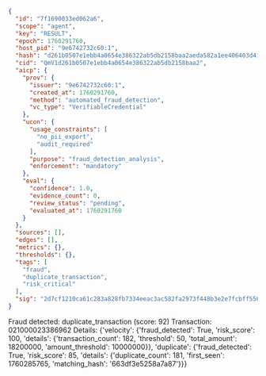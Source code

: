 ```json
{
  "id": "7f1690033ed062a6",
  "scope": "agent",
  "key": "RESULT",
  "epoch": 1760291760,
  "host_pid": "9e6742732c60:1",
  "hash": "d261b0507e1ebb4a0654e386322ab5db2158baa2aeda582a1ee406403d41df9f",
  "cid": "QmV1d261b0507e1ebb4a0654e386322ab5db2158baa2",
  "aicp": {
    "prov": {
      "issuer": "9e6742732c60:1",
      "created_at": 1760291760,
      "method": "automated_fraud_detection",
      "vc_type": "VerifiableCredential"
    },
    "ucon": {
      "usage_constraints": [
        "no_pii_export",
        "audit_required"
      ],
      "purpose": "fraud_detection_analysis",
      "enforcement": "mandatory"
    },
    "eval": {
      "confidence": 1.0,
      "evidence_count": 0,
      "review_status": "pending",
      "evaluated_at": 1760291760
    }
  },
  "sources": [],
  "edges": [],
  "metrics": {},
  "thresholds": {},
  "tags": [
    "fraud",
    "duplicate_transaction",
    "risk_critical"
  ],
  "sig": "2d7cf1210ca61c283a828fb7334eeac3ac582fa2973f448b3e2e7fcbff556dbb"
}
```

Fraud detected: duplicate_transaction (score: 92)
Transaction: 021000023386962
Details: {'velocity': {'fraud_detected': True, 'risk_score': 100, 'details': {'transaction_count': 182, 'threshold': 50, 'total_amount': 18200000, 'amount_threshold': 10000000}}, 'duplicate': {'fraud_detected': True, 'risk_score': 85, 'details': {'duplicate_count': 181, 'first_seen': 1760285765, 'matching_hash': '663df3e5258a7a87'}}}